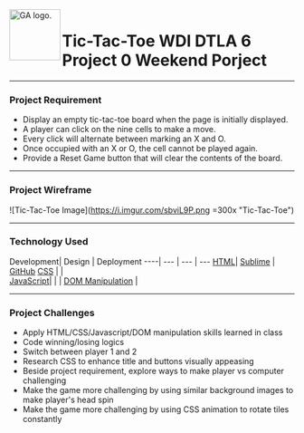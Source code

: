 <img align="left" alt="GA logo." title="General Assemb.ly" src="https://github.com/generalassembly/ga-ruby-on-rails-for-devs/raw/master/images/ga.png" height="90px">

# Tic-Tac-Toe WDI DTLA 6 Project 0 Weekend Porject
---
### Project Requirement

- Display an empty tic-tac-toe board when the page is initially displayed.
- A player can click on the nine cells to make a move.
- Every click will alternate between marking an X and O.
- Once occupied with an X or O, the cell cannot be played again.
- Provide a Reset Game button that will clear the contents of the board. 

---
### Project Wireframe

![Tic-Tac-Toe Image](https://i.imgur.com/sbviL9P.png =300x "Tic-Tac-Toe")

---
### Technology Used

 Development| Design | Deployment
----| --- | --- | ---
 [HTML](https://developer.mozilla.org/en-US/docs/Web/HTML)| [Sublime](http://www.sublimetext.com/) | [GitHub](https://github.com/) 
 [CSS](http://www.w3schools.com/css/) | |  
  [JavaScript](https://www.javascript.com/)| | | 
[DOM Manipulation](https://developer.mozilla.org/en-US/docs/Web/API/Document_Object_Model) |

---
### Project Challenges

- Apply HTML/CSS/Javascript/DOM manipulation skills learned in class
- Code winning/losing logics
- Switch between player 1 and 2
- Research CSS to enhance title and buttons visually appeasing
- Beside project requirement, explore ways to make player vs computer challenging
- Make the game more challenging by using similar background images to make player's head spin
- Make the game more challenging by using CSS animation to rotate tiles constantly



